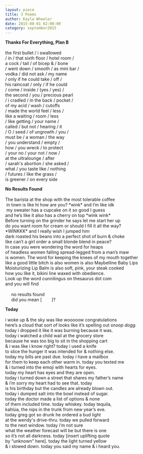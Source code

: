```yaml
---
layout: piece
title: 3 Poems
author: Kayla Wheeler
date: 2015-08-01 02:00:00
category: september2015
---
```

<p><b>Thanks For Everything, Plan B</b><br><br>
the first bullet / i swallowed <br>
/ in / that sixth floor / hotel room /<br>
a cock / tail / of bicep &amp; / bone <br>
/ went down / smooth / as mini bar / <br>
vodka / did not ask / my name  <br>
/ only if he could take / off /<br>
his raincoat / only / if he could  <br>
/ come / inside / (yes / yes) / <br>
the second / you / precious pearl <br>
/ i cradled / in the back / pocket /<br>
of my acid / wash / cutoffs <br>
/ made the world feel / less / <br>
like a waiting / room / less <br>
/ like getting / your name / <br>
called / but not / hearing / it <br>
/ O / seed / of ungrowth / you / <br>
must be / a woman / the way<br>
/ you understand / empty / <br>
how / you wreck / to protect <br>
/ your no / your not / now / <br>
at the ultralounge / after <br>
/ sarah's abortion / she asked /<br> 
what / you taste like / nothing <br>
/ futures / like the grass /<br>
is greener / on every side </p>
<p><b>No Results Found</b><br><br>
The barista at the shop with the most tolerable coffee <br>
 in town is like hi how are you? *wink* and I’m like idk<br>
 my sweater has a cupcake on it so good I guess  <br>
and he’s like it also has a cherry on top *wink wink*  <br>
Before turning on the grinder he says let me start her up  <br>
do you want room for cream or should I fill it all the way?  <br>
*WINKKK* and I really wish I jumped him <br>
dark roasted his beans into a perfect shot of burn &amp; choke  <br>
like can’t a girl order a small blonde blend in peace?  <br>
In case you were wondering the word for heaps  <br>
of headless women falling spread-legged from a man’s maw  <br>
is women. The word for keeping the knees of my mouth together  <br>
like a good little bitch is also women is also Maybelline Baby Lips  <br>
Moisturizing Lip Balm is also soft, pink, your steak cooked  <br>
how you like it, bikini line waxed with obedience.  <br>
Look up the word cunnilingus on thesaurus dot com  <br>
and you will find<br><br>
&nbsp;&nbsp;&nbsp;&nbsp;&nbsp;no results found<br>
&nbsp;&nbsp;&nbsp;&nbsp;&nbsp;did you mean [&nbsp;&nbsp;&nbsp;&nbsp;&nbsp;&nbsp;&nbsp;&nbsp;]?</p>
<p><b>Today</b><br><br>
i woke up &amp; the sky was like wooooow congratulations<br>
here’s a cloud that sort of looks like it’s spelling out <i>snoop dogg.</i><br>
today i dropped it like it was burning because it was. <br>
today i watched a child wail at the grocery store<br>
because he was too big to sit in the shopping cart<br>
&amp; i was like i know right? today i used a knife<br>
to slice the hunger it was intended for &amp; nothing else.<br>
today my bills are past due. today i have a mailbox <br>
for them to keep each other warm in. today you texted me <br>
&amp; i turned into the emoji with hearts for eyes. <br>
today my heart has eyes and they are open. <br>
today i turned down a street that shares my father’s name <br>
&amp; i’m sorry my heart had to see that. today <br>
is his birthday but the candles are already blown out. <br>
today i dumped salt into the bowl instead of sugar. <br>
today the doctor made a list of options &amp; none<br>
of them included time. today whiskey. today tequila, <br>
kahlúa, the nips in the trunk from new year’s eve. <br>
today greg got so drunk he ordered a bud light <br>
at the wendy's drive-thru. today we pulled forward <br>
to the next window. today i’m not sure <br>
what the weather forecast will be but there is one <br>
so it’s not all darkness. today [insert uplifting  quote<br> 
by “unknown” here]. today the light turned yellow <br>
&amp; i slowed down. today you said my name &amp; i heard you. <br>